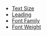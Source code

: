 - [Text Size](#text-size)
- [Leading](#leading)
- [Font Family](#font-family)
- [Font Weight](#font-weight)
